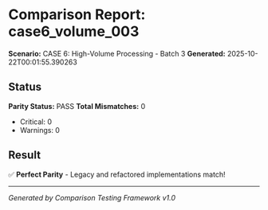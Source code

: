 # Comparison Report: case6_volume_003
**Scenario:** CASE 6: High-Volume Processing - Batch 3
**Generated:** 2025-10-22T00:01:55.390263

## Status
**Parity Status:** PASS
**Total Mismatches:** 0
  - Critical: 0
  - Warnings: 0

## Result
✅ **Perfect Parity** - Legacy and refactored implementations match!

---
*Generated by Comparison Testing Framework v1.0*